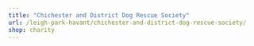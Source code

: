 ```yaml
---
title: "Chichester and District Dog Rescue Society"
url: /leigh-park-havant/chichester-and-district-dog-rescue-society/
shop: charity
---
```

